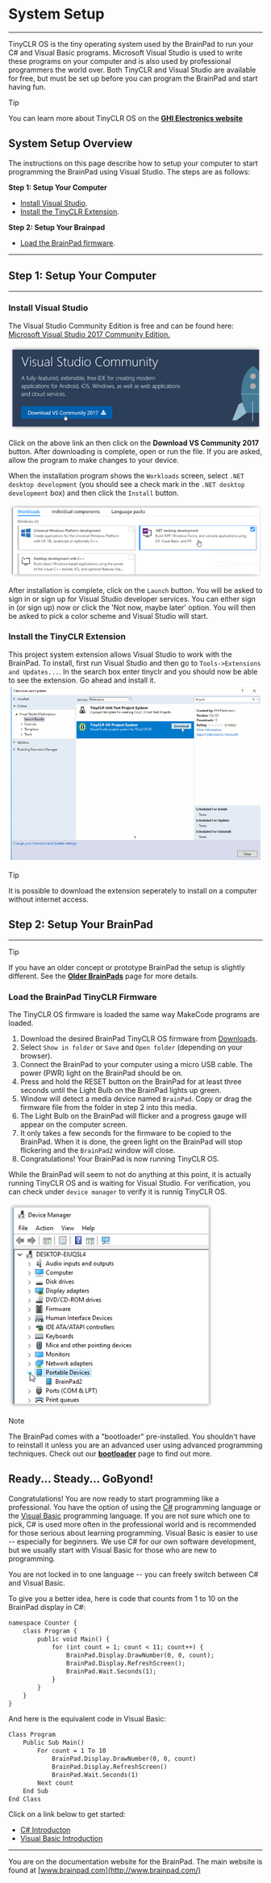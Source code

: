 # System Setup
---
TinyCLR OS is the tiny operating system used by the BrainPad to run your C# and Visual Basic programs. Microsoft Visual Studio is used to write these programs on your computer and is also used by professional programmers the world over. Both TinyCLR and Visual Studio are available for free, but must be set up before you can program the BrainPad and start having fun.

> [!Tip]
> You can learn more about TinyCLR OS on the [**GHI Electronics website**](https://www.ghielectronics.com/tinyclr/features)

## System Setup Overview
The instructions on this page describe how to setup your computer to start programming the BrainPad using Visual Studio. The steps are as follows:

**Step 1: Setup Your Computer**
  * [Install Visual Studio](#install-visual-studio).
  * [Install the TinyCLR Extension](#install-the-tinyclr-extension).

**Step 2: Setup Your Brainpad**
  * [Load the BrainPad firmware](#load-the-brainpad-firmware).

---

## Step 1: Setup Your Computer
---

### Install Visual Studio
The Visual Studio Community Edition is free and can be found here: [Microsoft Visual Studio 2017 Community Edition.](https://www.visualstudio.com/vs/community/)

[![VisualStudio](images/download-visual-studio.png)](https://www.visualstudio.com/vs/community/)

Click on the above link an then click on the **Download VS Community 2017** button. After downloading is complete, open or run the file. If you are asked, allow the program to make changes to your device.

When the installation program shows the `Workloads` screen, select `.NET desktop development` (you should see a check mark in the `.NET desktop development` box) and then click the `Install` button.

![Workloads](images/visual-studio-workloads.png)

After installation is complete, click on the `Launch` button. You will be asked to sign in or sign up for Visual Studio developer services. You can either sign in (or sign up) now or click the 'Not now, maybe later' option. You will then be asked to pick a color scheme and Visual Studio will start.

### Install the TinyCLR Extension

This project system extension allows Visual Studio to work with the BrainPad. To install, first run Visual Studio and then go to `Tools->Extensions and Updates...`. In the search box enter tinyclr and you should now be able to see the extension. Go ahead and install it.
![Install Extension](images/Install-tinyclr-extension.gif)

> [!Tip]
> It is possible to download the extension seperately to install on a computer without internet access.

## Step 2: Setup Your BrainPad
---

> [!Tip]
> If you have an older concept or prototype BrainPad the setup is slightly different. See the [**Older BrainPads**](../resources/older-brainpad.md) page for more details.

### Load the BrainPad TinyCLR Firmware

The TinyCLR OS firmware is loaded the same way MakeCode programs are loaded.

1. Download the desired BrainPad TinyCLR OS firmware from [Downloads](../resources/downloads.md).
2. Select `Show in folder` or `Save` and `Open folder` (depending on your browser).
3. Connect the BrainPad to your computer using a micro USB cable. The power (PWR) light on the BrainPad should be on.
4. Press and hold the RESET button on the BrainPad for at least three seconds until the Light Bulb on the BrainPad lights up green.
5. Window will detect a media device named `BrainPad`. Copy or drag the firmware file from the folder in step 2 into this media.
6. The Light Bulb on the BrainPad will flicker and a progress gauge will appear on the computer screen.
7. It only takes a few seconds for the firmware to be copied to the BrainPad. When it is done, the green light on the BrainPad will stop flickering and the `BrainPad2` window will close.
8. Congratulations! Your BrainPad is now running TinyCLR OS.

While the BrainPad will seem to not do anything at this point, it is actually running TinyCLR OS and is waiting for Visual Studio. For verification, you can check under `device manager` to verify it is runnig TinyCLR OS.

![Device Manager TinyCLR](images/device-manager-tinyclr.png)

> [!Note]
> The BrainPad comes with a "bootloader" pre-installed. You shouldn't have to reinstall it unless you are an advanced user using advanced programming techniques. Check out our [**bootloader**](../resources/bootloader.md) page to find out more.

## Ready... Steady... GoByond!
Congratulations! You are now ready to start programming like a professional. You have the option of using the [C#](csharp/intro.md) programming language or the [Visual Basic](vb/intro.md) programming language. If you are not sure which one to pick, C# is used more often in the professional world and is recommended for those serious about learning programming. Visual Basic is easier to use -- especially for beginners. We use C# for our own software development, but we usually start with Visual Basic for those who are new to programming.

You are not locked in to one language -- you can freely switch between C# and Visual Basic.

To give you a better idea, here is code that counts from 1 to 10 on the BrainPad display in C#:

```
namespace Counter {
    class Program {
        public void Main() {
            for (int count = 1; count < 11; count++) {
                BrainPad.Display.DrawNumber(0, 0, count);
                BrainPad.Display.RefreshScreen();
                BrainPad.Wait.Seconds(1);
            }
        }
    }
}
```

And here is the equivalent code in Visual Basic:
```
Class Program
    Public Sub Main()
        For count = 1 To 10
            BrainPad.Display.DrawNumber(0, 0, count)
            BrainPad.Display.RefreshScreen()
            BrainPad.Wait.Seconds(1)
        Next count
    End Sub
End Class
```

Click on a link below to get started:

* [C# Introducton](csharp/intro.md)
* [Visual Basic Introduction](vb/intro.md)

---
You are on the documentation website for the BrainPad. The main website is found at [www.brainpad.com](http://www.brainpad.com/)
